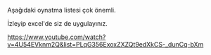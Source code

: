Aşağıdaki oynatma listesi çok önemli.

İzleyip excel'de siz de uygulayınız.

https://www.youtube.com/watch?v=4U54EVknm2Q&list=PLqG356ExoxZXZQt9edXkCS-_dunCq-bXm
